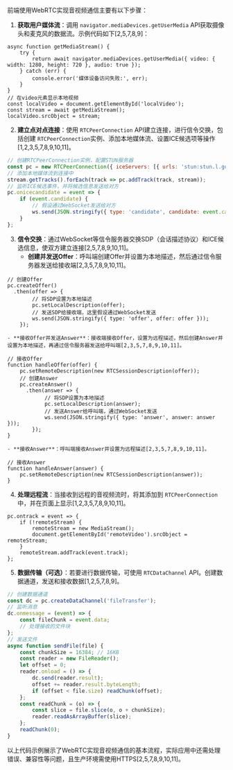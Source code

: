 前端使用WebRTC实现音视频通信主要有以下步骤：

1. **获取用户媒体流**：调用 `navigator.mediaDevices.getUserMedia` API获取摄像头和麦克风的数据流。示例代码如下[2,5,7,8,9]：

```
async function getMediaStream() {
    try {
        return await navigator.mediaDevices.getUserMedia({ video: { width: 1280, height: 720 }, audio: true });
    } catch (err) {
        console.error('媒体设备访问失败:', err);
    }
}
// 在video元素显示本地视频
const localVideo = document.getElementById('localVideo');
const stream = await getMediaStream();
localVideo.srcObject = stream;
```

2. **建立点对点连接**：使用 `RTCPeerConnection` API建立连接，进行信令交换，包括创建 `RTCPeerConnection`实例、添加本地媒体流、设置ICE候选项等操作[1,2,3,5,7,8,9,10,11]。

```js
// 创建RTCPeerConnection实例，配置STUN服务器
const pc = new RTCPeerConnection({ iceServers: [{ urls: 'stun:stun.l.google.com:19302' }] });
// 添加本地媒体流到连接中
stream.getTracks().forEach(track => pc.addTrack(track, stream));
// 监听ICE候选事件，并将候选信息发送给对方
pc.onicecandidate = event => {
    if (event.candidate) {
        // 假设通过WebSocket发送给对方
        ws.send(JSON.stringify({ type: 'candidate', candidate: event.candidate }));
    }
};
```

3. **信令交换**：通过WebSocket等信令服务器交换SDP（会话描述协议）和ICE候选信息，使双方建立连接[2,5,7,8,9,10,11]。
   * **创建并发送Offer**：呼叫端创建Offer并设置为本地描述，然后通过信令服务器发送给接收端[2,3,5,7,8,9,10,11]。

```
// 创建Offer
pc.createOffer()
  .then(offer => {
        // 将SDP设置为本地描述
        pc.setLocalDescription(offer);
        // 发送SDP给接收端，这里假设通过WebSocket发送
        ws.send(JSON.stringify({ type: 'offer', offer: offer }));
    });
```

```
- **接收Offer并发送Answer**：接收端接收Offer，设置为远程描述，然后创建Answer并设置为本地描述，再通过信令服务器发送给呼叫端[2,3,5,7,8,9,10,11]。
```

```
// 接收Offer
function handleOffer(offer) {
    pc.setRemoteDescription(new RTCSessionDescription(offer));
    // 创建Answer
    pc.createAnswer()
      .then(answer => {
            // 将SDP设置为本地描述
            pc.setLocalDescription(answer);
            // 发送Answer给呼叫端，通过WebSocket发送
            ws.send(JSON.stringify({ type: 'answer', answer: answer }));
        });
}
```

```
- **接收Answer**：呼叫端接收Answer并设置为远程描述[2,3,5,7,8,9,10,11]。
```

```
// 接收Answer
function handleAnswer(answer) {
    pc.setRemoteDescription(new RTCSessionDescription(answer));
}
```

4. **处理远程流**：当接收到远程的音视频流时，将其添加到 `RTCPeerConnection`中，并在页面上显示[1,2,3,5,7,8,9,10,11]。

```
pc.ontrack = event => {
    if (!remoteStream) {
        remoteStream = new MediaStream();
        document.getElementById('remoteVideo').srcObject = remoteStream;
    }
    remoteStream.addTrack(event.track);
};
```

5. **数据传输（可选）**：若要进行数据传输，可使用 `RTCDataChannel` API。创建数据通道，发送和接收数据[1,2,5,7,8,9]。

```js
// 创建数据通道
const dc = pc.createDataChannel('fileTransfer');
// 监听消息
dc.onmessage = (event) => {
    const fileChunk = event.data;
    // 处理接收的文件块
};
// 发送文件
async function sendFile(file) {
    const chunkSize = 16384; // 16KB
    const reader = new FileReader();
    let offset = 0;
    reader.onload = () => {
        dc.send(reader.result);
        offset += reader.result.byteLength;
        if (offset < file.size) readChunk(offset);
    };
    const readChunk = (o) => {
        const slice = file.slice(o, o + chunkSize);
        reader.readAsArrayBuffer(slice);
    };
    readChunk(0);
}
```

以上代码示例展示了WebRTC实现音视频通信的基本流程，实际应用中还需处理错误、兼容性等问题，且生产环境需使用HTTPS[2,5,7,8,9,10,11]。
